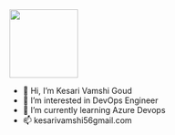 <img src="https://images.credly.com/images/be8fcaeb-c769-4858-b567-ffaaa73ce8cf/image.png" height="120" width="120" >




- 👋 Hi, I’m Kesari Vamshi Goud
- 👀 I’m interested in DevOps Engineer
- 🌱 I’m currently learning Azure Devops
- 📫 kesarivamshi56gmail.com
